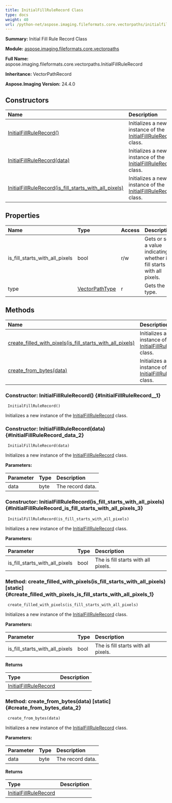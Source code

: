 ```yaml
---
title: InitialFillRuleRecord Class
type: docs
weight: 40
url: /python-net/aspose.imaging.fileformats.core.vectorpaths/initialfillrulerecord/
---
```


**Summary:** Initial Fill Rule Record Class

**Module:** [aspose.imaging.fileformats.core.vectorpaths](/imaging/python-net/aspose.imaging.fileformats.core.vectorpaths/)

**Full Name:** aspose.imaging.fileformats.core.vectorpaths.InitialFillRuleRecord

**Inheritance:** VectorPathRecord

**Aspose.Imaging Version:** 24.4.0

## **Constructors**
| **Name** | **Description** |
| :- | :- |
| [InitialFillRuleRecord()](#InitialFillRuleRecord__1) | Initializes a new instance of the [InitialFillRuleRecord](/imaging/python-net/aspose.imaging.fileformats.core.vectorpaths/initialfillrulerecord/) class. |
| [InitialFillRuleRecord(data)](#InitialFillRuleRecord_data_2) | Initializes a new instance of the [InitialFillRuleRecord](/imaging/python-net/aspose.imaging.fileformats.core.vectorpaths/initialfillrulerecord/) class. |
| [InitialFillRuleRecord(is_fill_starts_with_all_pixels)](#InitialFillRuleRecord_is_fill_starts_with_all_pixels_3) | Initializes a new instance of the [InitialFillRuleRecord](/imaging/python-net/aspose.imaging.fileformats.core.vectorpaths/initialfillrulerecord/) class. |
## **Properties**
| **Name** | **Type** | **Access** | **Description** |
| :- | :- | :- | :- |
| is_fill_starts_with_all_pixels | bool | r/w | Gets or sets a value indicating whether is fill starts with all pixels. |
| type | [VectorPathType](/imaging/python-net/aspose.imaging.fileformats.core.vectorpaths/vectorpathtype) | r | Gets the type. |
## **Methods**
| **Name** | **Description** |
| :- | :- |
| [create_filled_with_pixels(is_fill_starts_with_all_pixels)](#create_filled_with_pixels_is_fill_starts_with_all_pixels_1) | Initializes a new instance of the [InitialFillRuleRecord](/imaging/python-net/aspose.imaging.fileformats.core.vectorpaths/initialfillrulerecord/) class. |
| [create_from_bytes(data)](#create_from_bytes_data_2) | Initializes a new instance of the [InitialFillRuleRecord](/imaging/python-net/aspose.imaging.fileformats.core.vectorpaths/initialfillrulerecord/) class. |


### Constructor: InitialFillRuleRecord() {#InitialFillRuleRecord__1}


```
 InitialFillRuleRecord() 
```

Initializes a new instance of the [InitialFillRuleRecord](/imaging/python-net/aspose.imaging.fileformats.core.vectorpaths/initialfillrulerecord/) class.

### Constructor: InitialFillRuleRecord(data) {#InitialFillRuleRecord_data_2}


```
 InitialFillRuleRecord(data) 
```

Initializes a new instance of the [InitialFillRuleRecord](/imaging/python-net/aspose.imaging.fileformats.core.vectorpaths/initialfillrulerecord/) class.

**Parameters:**

| Parameter | Type | Description |
| :- | :- | :- |
| data | byte | The record data. |

### Constructor: InitialFillRuleRecord(is_fill_starts_with_all_pixels) {#InitialFillRuleRecord_is_fill_starts_with_all_pixels_3}


```
 InitialFillRuleRecord(is_fill_starts_with_all_pixels) 
```

Initializes a new instance of the [InitialFillRuleRecord](/imaging/python-net/aspose.imaging.fileformats.core.vectorpaths/initialfillrulerecord/) class.

**Parameters:**

| Parameter | Type | Description |
| :- | :- | :- |
| is_fill_starts_with_all_pixels | bool | The is fill starts with all pixels. |

### Method: create_filled_with_pixels(is_fill_starts_with_all_pixels)  [static] {#create_filled_with_pixels_is_fill_starts_with_all_pixels_1}


```
 create_filled_with_pixels(is_fill_starts_with_all_pixels) 
```

Initializes a new instance of the [InitialFillRuleRecord](/imaging/python-net/aspose.imaging.fileformats.core.vectorpaths/initialfillrulerecord/) class.

**Parameters:**

| Parameter | Type | Description |
| :- | :- | :- |
| is_fill_starts_with_all_pixels | bool | The is fill starts with all pixels. |

**Returns**

| Type | Description |
| :- | :- |
| [InitialFillRuleRecord](/imaging/python-net/aspose.imaging.fileformats.core.vectorpaths/initialfillrulerecord) |  |


### Method: create_from_bytes(data)  [static] {#create_from_bytes_data_2}


```
 create_from_bytes(data) 
```

Initializes a new instance of the [InitialFillRuleRecord](/imaging/python-net/aspose.imaging.fileformats.core.vectorpaths/initialfillrulerecord/) class.

**Parameters:**

| Parameter | Type | Description |
| :- | :- | :- |
| data | byte | The record data. |

**Returns**

| Type | Description |
| :- | :- |
| [InitialFillRuleRecord](/imaging/python-net/aspose.imaging.fileformats.core.vectorpaths/initialfillrulerecord) |  |


